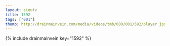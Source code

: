 ```yaml
--- 
layout: sieutv
title: 1592
tags: ["001"]
thumb: http://drainmainvein.com/media/videos/tmb/000/001/592/player.jpg
---
```

{% include drainmainvein key="1592" %} 
